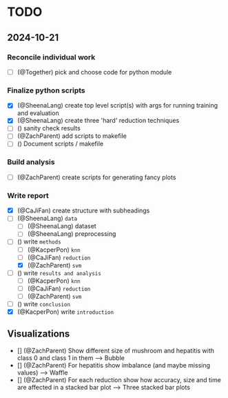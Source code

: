 # TODO

## 2024-10-21

### Reconcile individual work
- [ ] (@Together) pick and choose code for python module

### Finalize python scripts
- [x] (@SheenaLang) create top level script(s) with args for running training and evaluation
- [x] (@SheenaLang) create three 'hard' reduction techniques
- [ ] () sanity check results
- [ ] (@ZachParent) add scripts to makefile
- [ ] () Document scripts / makefile

### Build analysis
- [ ] (@ZachParent) create scripts for generating fancy plots

### Write report
- [x] (@CaJiFan) create structure with subheadings
- [ ] (@SheenaLang) `data`
    - [ ] (@SheenaLang) dataset
    - [ ] (@SheenaLang) preprocessing
- [ ] () write `methods`
    - [ ] (@KacperPon) `knn`
    - [ ] (@CaJiFan) `reduction`
    - [x] (@ZachParent) `svm`
- [ ] () write `results and analysis`
    - [ ] (@KacperPon) `knn`
    - [ ] (@CaJiFan) `reduction`
    - [ ] (@ZachParent) `svm`
- [ ] () write `conclusion`
- [x] (@KacperPon) write `introduction`

## Visualizations
- [] (@ZachParent) Show different size of mushroom and hepatitis with class 0 and class 1 in them —> Bubble
- [] (@ZachParent) For hepatitis show imbalance (and maybe missing values) —> Waffle
- [] (@ZachParent) For each reduction show how accuracy, size and time are affected in a stacked bar plot --> Three stacked bar plots






